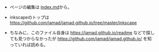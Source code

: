 
* ページの編集は [index.md](https://github.com/jamad/jamad.github.io/blob/master/index.md)から。
* inkscapeのトップは　https://github.com/jamad/jamad.github.io/tree/master/inkscape

* ちなみに、このファイル自身は https://jamad.github.io/readme などで探しても見つからなかったが
https://github.com/jamad/jamad.github.io/ を知っていれば読める。
